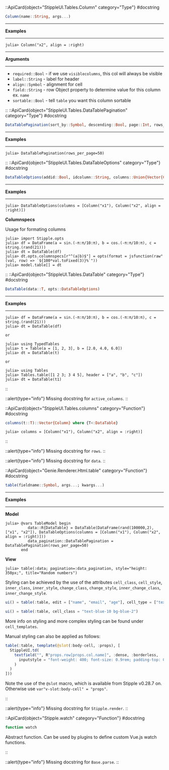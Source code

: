 

::ApiCard{object="StippleUI.Tables.Column" category="Type"}
#docstring


```julia
Column(name::String, args...)
```

---

**Examples**

---

```julia-repl
julia> Column("x2", align = :right)
```

---

**Arguments**

---

  * `required::Bool` - if we use `visiblecolumns`, this col will always be visible
  * `label::String` - label for header
  * `align::Symbol` - alignment for cell
  * `field::String` - row Object property to determine value for this column ex. `name`
  * `sortable::Bool` - tell `table` you want this column sortable

::
::ApiCard{object="StippleUI.Tables.DataTablePagination" category="Type"}
#docstring


```julia
DataTablePagination(sort_by::Symbol, descending::Bool, page::Int, rows_per_page::Int)
```

---

**Examples**

---

```julia-repl
julia> DataTablePagination(rows_per_page=50)
```

::
::ApiCard{object="StippleUI.Tables.DataTableOptions" category="Type"}
#docstring


```julia
DataTableOptions(addid::Bool, idcolumn::String, columns::Union{Vector{Column},Nothing}, columnspecs::Dict{Union{String, Regex}, Dict{Symbol, Any}})
```

---

**Examples**

---

```julia-repl
julia> DataTableOptions(columns = [Column("x1"), Column("x2", align = :right)])
```

**Columnspecs**

Usage for formating columns

```julia-repl
julia> import Stipple.opts
julia> df = DataFrame(a = sin.(-π:π/10:π), b = cos.(-π:π/10:π), c = string.(rand(21)))
julia> dt = DataTable(df)
julia> dt.opts.columnspecs[r"^(a|b)$"] = opts(format = jsfunction(raw"(val, row) => `${100*val.toFixed(3)}%`"))
julia> model.table[] = dt
```

::
::ApiCard{object="StippleUI.Tables.DataTable" category="Type"}
#docstring


```julia
DataTable(data::T, opts::DataTableOptions)
```

---

**Examples**

---

```julia-repl
julia> df = DataFrame(a = sin.(-π:π/10:π), b = cos.(-π:π/10:π), c = string.(rand(21)))
julia> dt = DataTable(df)

or

julia> using TypedTables
julia> t = Table(a = [1, 2, 3], b = [2.0, 4.0, 6.0])
julia> dt = DataTable(t)

or

julia> using Tables
julia> Tables.table([1 2 3; 3 4 5], header = ["a", "b", "c"])
julia> dt = DataTable(t1)
```

::


::alert{type="info"}
Missing docstring for `active_columns`. 
::


::ApiCard{object="StippleUI.Tables.columns" category="Function"}
#docstring


```julia
columns(t::T)::Vector{Column} where {T<:DataTable}
```

```julia-repl
julia> columns = [Column("x1"), Column("x2", align = :right)]
```

::


::alert{type="info"}
Missing docstring for `rows`. 
::




::alert{type="info"}
Missing docstring for `data`. 
::


::ApiCard{object="Genie.Renderer.Html.table" category="Function"}
#docstring


```julia
table(fieldname::Symbol, args...; kwargs...)
```

---

**Examples**

---

**Model**

```julia-repl
julia> @vars TableModel begin
          data::R{DataTable} = DataTable(DataFrame(rand(100000,2), ["x1", "x2"]), DataTableOptions(columns = [Column("x1"), Column("x2", align = :right)]))
          data_pagination::DataTablePagination = DataTablePagination(rows_per_page=50)
       end
```

**View**

```julia-repl
julia> table(:data; pagination=:data_pagination, style="height: 350px;", title="Random numbers")
```

Styling can be achieved by the use of the attributes `cell_class`, `cell_style`, `inner_class`, `inner_style`, `change_class`, `change_style`, `inner_change_class`, `inner_change_style`.

```julia
ui() = table(:table, edit = ["name", "email", "age"], cell_type = ["text", "text", "number"])

ui() = table(:table, cell_class = "text-blue-10 bg-blue-2")
```

More info on styling and more complex styling can be found under `cell_templates`.

Manual styling can also be applied as follows:

```julia
table(:table, template(@slot(:body-cell, :props), [
  StippleUI.td(
    textfield("", R"props.row[props.col.name]", :dense, :borderless,
      inputstyle = "font-weight: 400; font-size: 0.9rem; padding-top: 0; padding-bottom: 0"
    )
  )
]))
```

Note the use of the `@slot` macro, which is available from Stipple v0.28.7 on. Otherwise use `var"v-slot:body-cell" = "props"`.

::


::alert{type="info"}
Missing docstring for `Stipple.render`. 
::


::ApiCard{object="Stipple.watch" category="Function"}
#docstring


```julia
function watch
```

Abstract function. Can be used by plugins to define custom Vue.js watch functions.

::


::alert{type="info"}
Missing docstring for `Base.parse`. 
::


